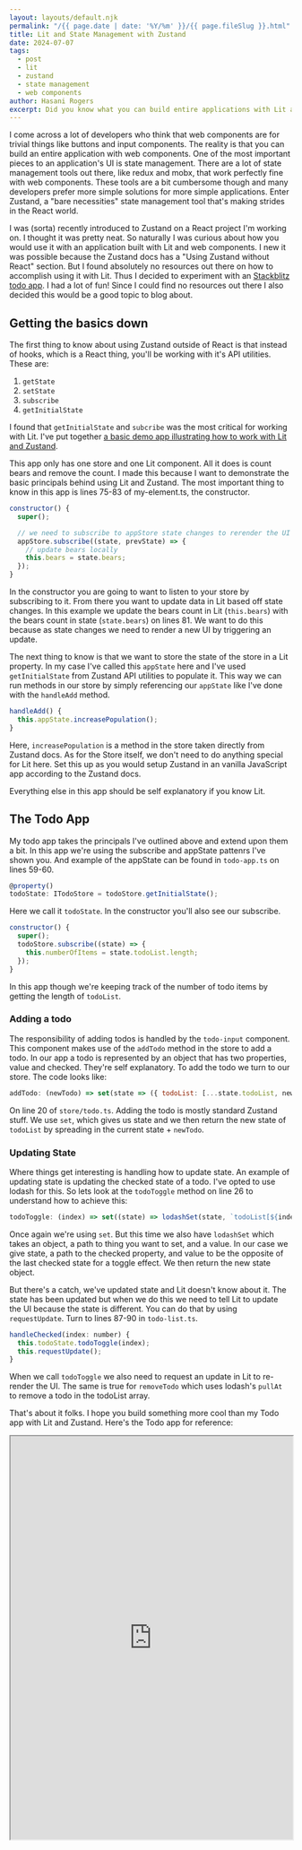 ```yaml
---
layout: layouts/default.njk
permalink: "/{{ page.date | date: '%Y/%m' }}/{{ page.fileSlug }}.html"
title: Lit and State Management with Zustand
date: 2024-07-07
tags:
  - post
  - lit
  - zustand
  - state management
  - web components
author: Hasani Rogers
excerpt: Did you know what you can build entire applications with Lit and Web Components? You can. An important part of any application UI is state management. Follow along as I dive into using Zustand with Lit.
---
```


I come across a lot of developers who think that web components are for trivial things like buttons and input components. The reality is that you can build an entire application with web components. One of the most important pieces to an application's UI is state management. There are a lot of state management tools out there, like redux and mobx, that work perfectly fine with web components. These tools are a bit cumbersome though and many developers prefer more simple solutions for more simple applications. Enter Zustand, a "bare necessities" state management tool that's making strides in the React world.

I was (sorta) recently introduced to Zustand on a React project I'm working on. I thought it was pretty neat. So naturally I was curious about how you would use it with an application built with Lit and web components. I new it was possible because the Zustand docs has a "Using Zustand without React" section. But I found absolutely no resources out there on how to accomplish using it with Lit. Thus I decided to experiment with an [Stackblitz todo app](https://stackblitz.com/edit/zustand-lit-todo). I had a lot of fun! Since I could find no resources out there I also decided this would be a good topic to blog about.

## Getting the basics down

The first thing to know about using Zustand outside of React is that instead of hooks, which is a React thing, you'll be working with it's API utilities. These are:

1. `getState`
2. `setState`
3. `subscribe`
4. `getInitialState`

I found that `getInitialState` and `subcribe` was the most critical for working with Lit. I've put together [a basic demo app illustrating how to work with Lit and Zustand](https://stackblitz.com/edit/zustand-lit).

This app only has one store and one Lit component. All it does is count bears and remove the count. I made this because I want to demonstrate the basic principals behind using Lit and Zustand. The most important thing to know in this app is lines 75-83 of my-element.ts, the constructor.

```javascript
constructor() {
  super();

  // we need to subscribe to appStore state changes to rerender the UI when state has been updated
  appStore.subscribe((state, prevState) => {
    // update bears locally
    this.bears = state.bears;
  });
}
```

In the constructor you are going to want to listen to your store by subscribing to it. From there you want to update data in Lit based off state changes. In this example we update the bears count in Lit (`this.bears`) with the bears count in state (`state.bears`) on lines 81. We want to do this because as state changes we need to render a new UI by triggering an update.

The next thing to know is that we want to store the state of the store in a Lit property. In my case I've called this `appState` here and I've used `getInitialState` from Zustand API utilities to populate it. This way we can run methods in our store by simply referencing our `appState` like I've done with the `handleAdd` method.

```javascript
handleAdd() {
  this.appState.increasePopulation();
}
```

Here, `increasePopulation` is a method in the store taken directly from Zustand docs. As for the Store itself, we don't need to do anything special for Lit here. Set this up as you would setup Zustand in an vanilla JavaScript app according to the Zustand docs.

Everything else in this app should be self explanatory if you know Lit.

## The Todo App

My todo app takes the principals I've outlined above and extend upon them a bit. In this app we're using the subscribe and appState pattenrs I've shown you. And example of the appState can be found in `todo-app.ts` on lines 59-60.

```javascript
@property()
todoState: ITodoStore = todoStore.getInitialState();
```

Here we call it `todoState`. In the constructor you'll also see our subscribe.

```javascript
constructor() {
  super();
  todoStore.subscribe((state) => {
    this.numberOfItems = state.todoList.length;
  });
}
```

In this app though we're keeping track of the number of todo items by getting the length of `todoList`.

### Adding a todo

The responsibility of adding todos is handled by the `todo-input` component. This component makes use of the `addTodo` method in the store to add a todo. In our app a todo is represented by an object that has two properties, value and checked. They're self explanatory. To add the todo we turn to our store. The code looks like:

```javascript
addTodo: (newTodo) => set(state => ({ todoList: [...state.todoList, newTodo] })),
```

On line 20 of `store/todo.ts`. Adding the todo is mostly standard Zustand stuff. We use `set`, which gives us state and we then return the new state of `todoList` by spreading in the current state + `newTodo`.

### Updating State

Where things get interesting is handling how to update state. An example of updating state is updating the checked state of a todo. I've opted to use lodash for this. So lets look at the `todoToggle` method on line 26 to understand how to achieve this:

```javascript
todoToggle: (index) => set((state) => lodashSet(state, `todoList[${index}].checked`, !state.todoList[index].checked)),
```

Once again we're using `set`. But this time we also have `lodashSet` which takes an object, a path to thing you want to set, and a value. In our case we give state, a path to the checked property, and value to be the opposite of the last checked state for a toggle effect. We then return the new state object.

But there's a catch, we've updated state and Lit doesn't know about it. The state has been updated but when we do this we need to tell Lit to update the UI because the state is different. You can do that by using `requestUpdate`. Turn to lines 87-90 in `todo-list.ts`.

```javascript
handleChecked(index: number) {
  this.todoState.todoToggle(index);
  this.requestUpdate();
}
```

When we call `todoToggle` we also need to request an update in Lit to re-render the UI. The same is true for `removeTodo` which uses lodash's `pullAt` to remove a todo in the todoList array.

That's about it folks. I hope you build something more cool than my Todo app with Lit and Zustand. Here's the Todo app for reference:

<iframe style="width:100%; height:720px;"  src="https://stackblitz.com/edit/zustand-lit-todo?embed=1&file=src%2Ftodo-app.ts&view=editor"></iframe>

